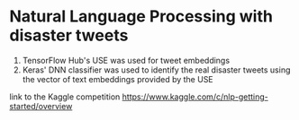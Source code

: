 # Natural Language Processing with disaster tweets

1. TensorFlow Hub's USE was used for tweet embeddings
2. Keras' DNN classifier was used to identify the real disaster tweets using the vector of text embeddings provided by the USE

link to the Kaggle competition
https://www.kaggle.com/c/nlp-getting-started/overview

